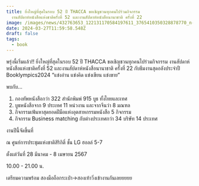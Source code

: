 ```yaml
---
title: ยิ่งใหญ่ที่สุดในรอบ 52 ปี THACCA ขอเชิญชวนทุกคนไปร่วมกิจกรรม
  งานสัปดาห์หนังสือแห่งชาติครั้งที่ 52 และงานสัปดาห์หนังสือนานาชาติ ครั้งที่ 22
image: /images/news/432763653_122131170584197611_3765410350328878770_n-2.jpg
date: 2024-03-27T11:59:58.548Z
draft: false
tags:
  - book
---
```

พรุ่งนี้เริ่มแล้ว!! ยิ่งใหญ่ที่สุดในรอบ 52 ปี THACCA ขอเชิญชวนทุกคนไปร่วมกิจกรรม งานสัปดาห์หนังสือแห่งชาติครั้งที่ 52 และงานสัปดาห์หนังสือนานาชาติ ครั้งที่ 22 กับธีมงานสุดอลังประจำปี Booklympics2024 “แข่งอ่าน แข่งคิด แข่งเขียน แข่งขาย” 

พบกับ…

1. กองทัพหนังสือกว่า 322 สำนักพิมพ์ 915 บูธ ทั้งไทยและเทศ
2. บูธหนังสือจาก 9 ประเทศ 11 หน่วงาน และจากจีนว่า 8 มณฑล
3. กิจกรรมเฟ้นหาสุดยอดฝีมือแห่งอุตสาหกรรมหนังสือ 5 กิจกรรม
4. กิจกรรม Business matching กับต่างประเทศกว่า 34 บริษัท 14 ประเทศ

งานปีนี้จัดขึ้นที่

  ณ ศูนย์การประชุมแห่งชาติสิริกิติ์ ชั้น LG ฮอลล์ 5-7

 ตั้งแต่วันที่ 28 มีนาคม - 8 เมษายน 2567 

  10.00 - 21.00 น.

เตรียมความพร้อม สองมือถือกระเป๋า→สองเท้าวิ่งเข้างานกันเลยยยยย
